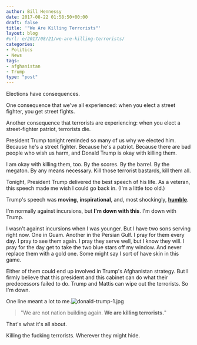 ```yaml
---
author: Bill Hennessy
date: 2017-08-22 01:58:50+00:00
draft: false
title: '"We Are Killing Terrorists"'
layout: blog
#url: e/2017/08/21/we-are-killing-terrorists/
categories:
- Politics
- News
tags:
- afghanistan
- Trump
type: "post"
---
```


Elections have consequences.

One consequence that we've all experienced: when you elect a street fighter, you get street fights.

Another consequence that terrorists are experiencing: when you elect a street-fighter patriot, terrorists die.

President Trump tonight reminded so many of us why we elected him. Because he's a street fighter. Because he's a patriot. Because there are bad people who wish us harm, and Donald Trump is okay with killing them.

I am okay with killing them, too. By the scores. By the barrel. By the megaton. By any means necessary. Kill those terrorist bastards, kill them all.

Tonight, President Trump delivered the best speech of his life. As a veteran, this speech made me wish I could go back in. (I'm a little too old.)

Trump's speech was **moving**, **inspirational**, and, most shockingly, [**humble**](https://www.businessinsider.com/donald-trump-speech-afganistan-2017-8).

I'm normally against incursions, but **I'm down with this**. I'm down with Trump.

I wasn't against incursions when I was younger. But I have two sons serving right now. One in Guam. Another in the Persian Gulf. I pray for them every day. I pray to see them again. I pray they serve well, but I know they will. I pray for the day get to take the two blue stars off my window. And never replace them with a gold one. Some might say I sort of have skin in this game.

Either of them could end up involved in Trump's Afghanistan strategy. But I firmly believe that this president and this cabinet can do what their predecessors failed to do. Trump and Mattis can wipe out the terrorists. So I'm down.

One line meant a lot to me.![donald-trump-1.jpg](https://hennessysview.com/wp-content/uploads/2017/08/donald-trump-1.jpg)




> "We are not nation building again. **We are killing terrorists.**"



That's what it's all about.

Killing the fucking terrorists. Wherever they might hide.
